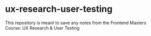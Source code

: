 # ux-research-user-testing
This repository is meant to save any notes from the Frontend Masters Course: UX Research &amp; User Testing
